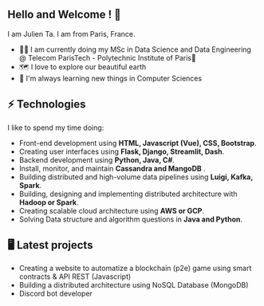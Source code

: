 <!--
**tajulien/tajulien** is a ✨ _special_ ✨ repository because its `README.md` (this file) appears on your GitHub profile.

Here are some ideas to get you started:

- 🔭 I’m currently working on ...
- 🌱 I’m currently learning ...
- 👯 I’m looking to collaborate on ...
- 🤔 I’m looking for help with ...
- 💬 Ask me about ...
- 📫 How to reach me: ...
- 😄 Pronouns: ...
- ⚡ Fun fact: ...
-->
## Hello and Welcome ! 👋
I am Julien Ta. I am from Paris, France.

- 👨‍🎓️ I am currently doing my MSc in Data Science and Data Engineering @ Telecom ParisTech - Polytechnic Institute of Paris🏫
- 🗺️ I love to explore our beautiful earth 
- 📖 I'm always learning new things in Computer Sciences
   

## ⚡ Technologies
I like to spend my time doing:
- Front-end development using **HTML, Javascript (Vue), CSS, Bootstrap**.
- Creating user interfaces using **Flask, Django, Streamlit, Dash**.
- Backend development using **Python, Java, C#**.
- Install, monitor, and maintain **Cassandra and MangoDB** .
- Building distributed and high-volume data pipelines using **Luigi, Kafka, Spark**.
- Building, designing and implementing distributed architecture with **Hadoop or Spark**.
- Creating scalable cloud architecture using **AWS or GCP**.
- Solving Data structure and algorithm questions in **Java and Python**.

## 🖥️ Latest projects
* Creating a website to automatize a blockchain (p2e) game using smart contracts & API REST (Javascript)
* Building a distributed architecture using NoSQL Database (MongoDB) 
* Discord bot developer

